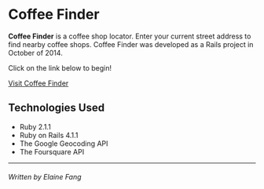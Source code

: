 Coffee Finder
=========

**Coffee Finder** is a coffee shop locator. Enter your current street address to find nearby coffee shops. Coffee Finder was developed as a Rails project in October of 2014.

Click on the link below to begin!

[Visit Coffee Finder](http://coffeefinder.com)

Technologies Used
----

  - Ruby 2.1.1
  - Ruby on Rails 4.1.1
  - The Google Geocoding API
  - The Foursquare API

---
###### Written by Elaine Fang
